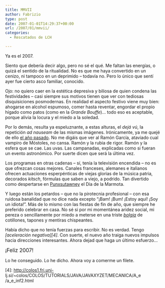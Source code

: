 ```yaml
---
title: MMVII
author: Fabrizio
type: post
date: 2007-01-01T14:29:37+00:00
url: /2007/01/mmvii/
categories:
  - Rescatados de LCH

---
```

Ya es el 2007.

Siento que debería decir algo, pero no sé el qué. Me faltan las energías, o quizá el sentido de la ritualidad. No es que me haya convertido en un cenizo, ni tampoco en un deprimido &#8211; todavía no. Pero lo único que sentí ayer fue cierto asco familiar, conocido. 

Ojo: no quiero caer en la estética depresiva y biliosa de quien condena las festividades &#8211; casi siempre sus motivos tienen que ver con tediosas disquisiciones posmodernas. En realidad el aspecto festivo viene muy bien: ahogarse en alcohol espumoso, comer hasta reventar, engordar el propio hígado como patos (como en la _Grande Bouffe_)&#8230; todo eso es aceptable, porque alivia la locura y el miedo a la soledad. 

Por lo demás, resulta ya espeluznante, a estas alturas, el _dejá vú_, la repetición _ad nauseam_ de las mismas imágenes. Irónicamente, ya me quejé de ello [el año pasado][1]. No me digáis que ver al Ramón García, ataviado cual vampiro de Móstoles, no cansa. Ramón y la rubia de rigor. Ramón y la esfera que se cae. Las uvas. Las campanadas, explicadas como si fueran un evento astronómico. Por suerte dicen que será la última vez.

Los programas en otras cadenas &#8211; sí, tenía la televisión encendida &#8211; no es que ofrezcan cosas mejores. Canales franceses, alemanes e italianos ofrecen actuaciones esperpénticas de viejas glorias de la música patria, decorados _kitsch_, fórmulas que saben a viejo, a podrido. Tan divertido como despertarse en [Punxsutawney][2] el Día de la Marmota.

Y luego están los petardos &#8211; que no la pirotecnia profesional &#8211; con esa ruidosa banalidad que no dice nada excepto &#8220;¡Bam! ¡Bum! ¡Estoy aquí! ¡Soy un idiota!&#8221;. Más de lo mismo con las fiestas de fin de año, que siempre he preferido celebrar en casa. No sé si por mi momentánea aridez social, mi pereza o sencillamente por miedo a meterse en una triste _[bolgia][3]_ de cotillones, tapones y mentiras chispeantes. 

Había dicho que no tenía fuerzas para escribir. No es verdad. Tengo _[aceleración negativa][4]_. Con suerte, el nuevo año traiga nuevos impulsos hacia direcciones interesantes. Ahora dejad que haga un último esfuerzo&#8230;

<big>¡Feliz 2007!</big>

Lo he conseguido. Lo he dicho. Ahora voy a comerme un filete.

 [1]: http://fbenedetti.blogalia.com/historias/36170
 [2]: http://es.wikipedia.org/wiki/Groundhog_Day
 [3]: http://en.wikipedia.org/wiki/Malebolge
 [4]: http://colos1.fri.uni- lj.si/~colos/COLOS/TUTORIALS/JAVA/JAVAXYZET/MECANICA/A_e /a_e_inf2.html
